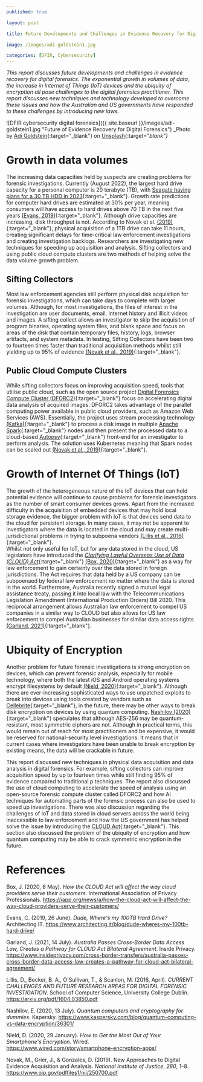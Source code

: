 ```yaml
---
published: true

layout: post

title: Future Developments and Challenges in Evidence Recovery for Digital Forensics

image: /images/adi-goldstein1.jpg

categories: [DFIR, Cybersecurity]
--- 
```


_This report discusses future developments and challenges in evidence recovery for digital forensics. The exponential growth in volumes of data, the increase in Internet of Things (IoT) devices and the ubiquity of encryption all pose challenges to the digital forensics practitioner. This report discusses new techniques and technology developed to overcome these issues and how the Australian and US governments have responded to these challenges by introducing new laws._


![DFIR cybersecurity digital forensics]({{ site.baseurl }}/images/adi-goldstein1.jpg "Future of Evidence Recovery for Digital Forensics") 
_Photo by [Adi Goldstein](https://unsplash.com/@adigold1){:target="_blank"} on [Unsplash](https://unsplash.com/s/photos/hacking){:target="_blank"}_   



# Growth in data volumes
The increasing data capacities held by suspects are creating problems for forensic investigations. Currently (August 2022), the largest hard drive capacity for a personal computer is 20 terabyte (TB), with [Seagate having plans for a 30 TB HDD in 2023](https://www.extremetech.com/computing/338238-seagate-to-launch-30tb-hard-drives-in-2023){:target="_blank"}. Growth rate predictions for computer hard drives are estimated at 30% per year, meaning consumers will have access to hard drives above 70 TB in the next five years [(Evans, 2019)](https://www.architecting.it/blog/dude-wheres-my-100tb-hard-drive/){:target="_blank"}. Although drive capacities are increasing, disk throughput is not. According to Novak et al. [(2019)](https://www.ojp.gov/pdffiles1/nij/250700.pdf){:target="_blank"}, physical acquisition of a 1TB drive can take 11 hours, creating significant delays for time-critical law enforcement investigations and creating investigation backlogs. Researchers are investigating new techniques for speeding up acquisition and analysis. Sifting collectors and using public cloud compute clusters are two methods of helping solve the data volume growth problem.

## Sifting Collectors
Most law enforcement agencies still perform physical disk acquisition for forensic investigations, which can take days to complete with larger volumes. Although, for most investigations, the files of interest in the investigation are user documents, email, internet history and illicit videos and images. A sifting collect allows an investigator to skip the acquisition of program binaries, operating system files, and blank space and focus on areas of the disk that contain temporary files, history, logs, browser artifacts, and system metadata. In testing, Sifting Collectors have been two to fourteen times faster than traditional acquisition methods whilst still yielding up to 95% of evidence [(Novak et al., 2019)](https://www.ojp.gov/pdffiles1/nij/250700.pdf){:target="_blank"}. 

## Public Cloud Compute Clusters
While sifting collectors focus on improving acquisition speed, tools that utilise public cloud, such as the open source project [Digital Forensics Compute Cluster (DFORC2)](https://github.com/RANDCorporation/DFORC2){:target="_blank"} focus on accelerating digital data analysis of acquired images. DFORC2 takes advantage of the parallel computing power available in public cloud providers, such as Amazon Web Services (AWS). Essentially, the project uses stream processing technology [(Kafka)](https://kafka.apache.org/){:target="_blank"} to process a disk image in multiple [Apache Spark](https://spark.apache.org/){:target="_blank"} nodes and then present the processed data to a cloud-based [Autopsy](https://www.autopsy.com/){:target="_blank"} front-end for an investigator to perform analysis. The solution uses Kubernetes meaning that Spark nodes can be scaled out [(Novak et al., 2019)](https://www.ojp.gov/pdffiles1/nij/250700.pdf){:target="_blank"}.

# Growth of Internet Of Things (IoT)
The growth of the heterogeneous nature of the IoT devices that can hold potential evidence will continue to cause problems for forensic investigators as the number of smart consumer devices grows. Apart from the increased difficulty in the acquisition of embedded devices that may hold local storage evidence, the bigger problem with IoT is that devices send data to the cloud for persistent storage. In many cases, it may not be apparent to investigators where the data is located in the cloud and may create multi-jurisdictional problems in trying to subpoena vendors [(Lillis et al., 2016)](https://arxiv.org/pdf/1604.03850.pdf){:target="_blank"}.   
Whilst not only useful for IoT, but for any data stored in the cloud, US legislators have introduced the [_Clarifying Lawful Overseas Use of Data (CLOUD) Act_](https://en.wikipedia.org/wiki/CLOUD_Act){:target="_blank"} [(Box, 2020)](https://iapp.org/news/a/how-the-cloud-act-will-affect-the-way-cloud-providers-serve-their-customers/){:target="_blank"} as a way for law enforcement to gain certainty over the data stored in foreign jurisdictions. The Act requires that data held by a US company can be subpoenaed by federal law enforcement no matter where the data is stored in the world. Furthermore, Australia recently signed a mutual legal assistance treaty, passing it into local law with the Telecommunications Legislation Amendment (International Production Orders) Bill 2020. This reciprocal arrangement allows Australian law enforcement to compel US companies in a similar way to CLOUD but also allows for US law enforcement to compel Australian businesses for similar data access rights [(Garland, 2021)](https://www.insideprivacy.com/cross-border-transfers/australia-passes-cross-border-data-access-law-creates-a-pathway-for-cloud-act-bilateral-agreement/){:target="_blank"}. 

# Ubiquity of Encryption 
Another problem for future forensic investigations is strong encryption on devices, which can prevent forensic analysis, especially for mobile technology, where both the latest iOS and Android operating systems encrypt filesystems by default [(Nield, 2020)](https://www.wired.com/story/smartphone-encryption-apps/){:target="_blank"}. Although there are ever-increasing sophisticated ways to use unpatched exploits to break into devices using tools created by vendors such as [Cellebrite](https://cellebrite.com){:target="_blank"}, in the future, there may be other ways to break disk encryption on devices by using quantum computing. [Nashilov (2020)]( https://www.kaspersky.com/blog/quantum-computing-vs-data-encryption/36301/){:target="_blank"} speculates that although AES-256 may be quantum-resistant, most symmetric ciphers are not. Although in practical terms, this would remain out of reach for most practitioners and be expensive, it would be reserved for national-security level investigations. It means that in current cases where investigators have been unable to break encryption by existing means, the data will be crackable in future. 


This report discussed new techniques in physical data acquisition and data analysis in digital forensics. For example, sifting collectors can improve acquisition speed by up to fourteen times while still finding 95% of evidence compared to traditional p techniques. The report also discussed the use of cloud computing to accelerate the speed of analysis using an open-source forensic compute cluster called DFORC2 and how AI techniques for automating parts of the forensic process can also be used to speed up investigations. There was also discussion regarding the challenges of IoT and data stored in cloud servers across the world being inaccessible to law enforcement and how the US government has helped solve the issue by introducing the [CLOUD Act](https://en.wikipedia.org/wiki/CLOUD_Act){:target="_blank"}. This section also discussed the problem of the ubiquity of encryption and how quantum computing may be able to crack symmetric encryption in the future. 


# References

Box, J. (2020, 6 May). _How the CLOUD Act will affect the way cloud providers serve their customers_. International Association of Privacy Professionals. https://iapp.org/news/a/how-the-cloud-act-will-affect-the-way-cloud-providers-serve-their-customers/

Evans, C. (2019, 26 June). _Dude, Where's my 100TB Hard Drive?_ Architecting IT. https://www.architecting.it/blog/dude-wheres-my-100tb-hard-drive/

Garland, J. (2021, 14 July). _Australia Passes Cross-Border Data Access Law, Creates a Pathway for CLOUD Act Bilateral Agreement_. Inside Privacy. https://www.insideprivacy.com/cross-border-transfers/australia-passes-cross-border-data-access-law-creates-a-pathway-for-cloud-act-bilateral-agreement/

Lillis, D., Becker, B. A., O'Sullivan, T., & Scanlon, M. (2016, April). _CURRENT CHALLENGES AND FUTURE RESEARCH AREAS FOR DIGITAL FORENSIC INVESTIGATION_. School of Computer Science, University College Dublin. https://arxiv.org/pdf/1604.03850.pdf

Nashilov, E. (2020, 13 July). _Quantum computers and cryptography for dummies_. Kapersky. https://www.kaspersky.com/blog/quantum-computing-vs-data-encryption/36301/

Nield, D. (2020, 29 January). _How to Get the Most Out of Your Smartphone's Encryption_. Wired. https://www.wired.com/story/smartphone-encryption-apps/

Novak, M., Grier, J., & Gonzales, D. (2019). New Approaches to Digital Evidence Acquisition and Analysis. _National Institute of Justice_, _280_, 1–8. https://www.ojp.gov/pdffiles1/nij/250700.pdf
